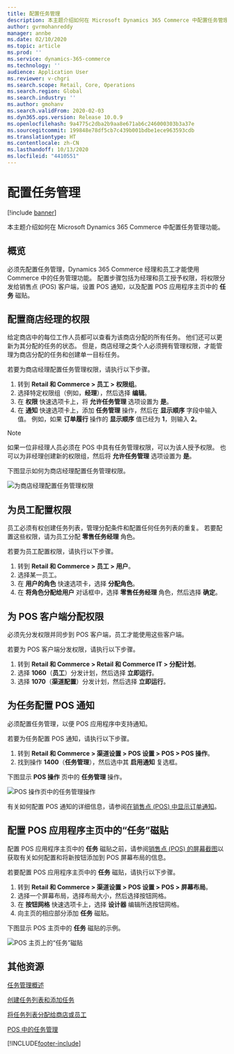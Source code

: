 ```yaml
---
title: 配置任务管理
description: 本主题介绍如何在 Microsoft Dynamics 365 Commerce 中配置任务管理功能。
author: gvrmohanreddy
manager: annbe
ms.date: 02/10/2020
ms.topic: article
ms.prod: ''
ms.service: dynamics-365-commerce
ms.technology: ''
audience: Application User
ms.reviewer: v-chgri
ms.search.scope: Retail, Core, Operations
ms.search.region: Global
ms.search.industry: ''
ms.author: gmohanv
ms.search.validFrom: 2020-02-03
ms.dyn365.ops.version: Release 10.0.9
ms.openlocfilehash: 9a4775c2dba2b9aa8e671ab6c246000303b3a37e
ms.sourcegitcommit: 199848e78df5cb7c439b001bdbe1ece963593cdb
ms.translationtype: HT
ms.contentlocale: zh-CN
ms.lasthandoff: 10/13/2020
ms.locfileid: "4410551"
---
```

# <a name="configure-task-management"></a>配置任务管理

[!include [banner](includes/banner.md)]

本主题介绍如何在 Microsoft Dynamics 365 Commerce 中配置任务管理功能。

## <a name="overview"></a>概览

必须先配置任务管理，Dynamics 365 Commerce 经理和员工才能使用 Commerce 中的任务管理功能。 配置步骤包括为经理和员工授予权限，将权限分发给销售点 (POS) 客户端，设置 POS 通知，以及配置 POS 应用程序主页中的 **任务** 磁贴。

## <a name="configure-permissions-for-store-managers"></a>配置商店经理的权限

给定商店中的每位工作人员都可以查看为该商店分配的所有任务。 他们还可以更新为其分配的任务的状态。 但是，商店经理之类个人必须拥有管理权限，才能管理为商店分配的任务和创建单一目标任务。

若要为商店经理配置任务管理权限，请执行以下步骤。

1. 转到 **Retail 和 Commerce \> 员工 \> 权限组**。
1. 选择特定权限组（例如，**经理**），然后选择 **编辑**。
1. 在 **权限** 快速选项卡上，将 **允许任务管理** 选项设置为 **是**。
1. 在 **通知** 快速选项卡上，添加 **任务管理** 操作，然后在 **显示顺序** 字段中输入值。 例如，如果 **订单履行** 操作的 **显示顺序** 值已经为 **1**，则输入 **2**。
    
> [!NOTE]
> 如果一位非经理人员必须在 POS 中具有任务管理权限，可以为该人授予权限。 也可以为非经理创建新的权限组，然后将 **允许任务管理** 选项设置为 **是**。

下图显示如何为商店经理配置任务管理权限。

![为商店经理配置任务管理权限](media/HQ-POS-Tasks-Notifications-User-Permission.png)

## <a name="configure-permissions-for-employees"></a>为员工配置权限

员工必须有权创建任务列表，管理分配条件和配置任何任务列表的重复。 若要配置这些权限，请为员工分配 **零售任务经理** 角色。

若要为员工配置权限，请执行以下步骤。

1. 转到 **Retail 和 Commerce \> 员工 \> 用户**。
1. 选择某一员工。
1. 在 **用户的角色** 快速选项卡，选择 **分配角色**。
1. 在 **将角色分配给用户** 对话框中，选择 **零售任务经理** 角色，然后选择 **确定**。

## <a name="distribute-permissions-to-pos-clients"></a>为 POS 客户端分配权限

必须先分发权限并同步到 POS 客户端，员工才能使用这些客户端。

若要为 POS 客户端分发权限，请执行以下步骤。

1. 转到 **Retail 和 Commerce \> Retail 和 Commerce IT \> 分配计划**。
1. 选择 **1060**（**员工**）分发计划，然后选择 **立即运行**。
1. 选择 **1070**（**渠道配置**）分发计划，然后选择 **立即运行**。

## <a name="configure-pos-notifications-for-tasks"></a>为任务配置 POS 通知

必须配置任务管理，以便 POS 应用程序中支持通知。

若要为任务配置 POS 通知，请执行以下步骤。

1. 转到 **Retail 和 Commerce \> 渠道设置 \> POS 设置 \> POS \> POS 操作**。
1. 找到操作 **1400**（**任务管理**），然后选中其 **启用通知** 复选框。

下图显示 **POS 操作** 页中的 **任务管理** 操作。

![POS 操作页中的任务管理操作](media/HQ-POS-Tasks-Notifications.png)

有关如何配置 POS 通知的详细信息，请参阅[在销售点 (POS) 中显示订单通知](notifications-pos.md)。

## <a name="configure-the-tasks-tile-on-a-pos-application-home-page"></a>配置 POS 应用程序主页中的“任务”磁贴

配置 POS 应用程序主页中的 **任务** 磁贴之前，请参阅[销售点 (POS) 的屏幕截图](pos-screen-layouts.md)以获取有关如何配置和将新按钮添加到 POS 屏幕布局的信息。

若要配置 POS 应用程序主页中的 **任务** 磁贴，请执行以下步骤。

1. 转到 **Retail 和 Commerce \> 渠道设置 \> POS 设置 \> POS \> 屏幕布局**。
1. 选择一个屏幕布局，选择布局大小，然后选择按钮网格。
1. 在 **按钮网格** 快速选项卡上，选择 **设计器** 编辑所选按钮网格。
1. 向主页的相应部分添加 **任务** 磁贴。

下图显示 POS 主页中的 **任务** 磁贴的示例。

![POS 主页上的“任务”磁贴](media/POS-home-screen-tasks-button-image.png)

## <a name="additional-resources"></a>其他资源

[任务管理概述](task-mgmt-overview.md)

[创建任务列表和添加任务](task-mgmt-create-lists.md)

[将任务列表分配给商店或员工](task-mgmt-assign-lists.md)

[POS 中的任务管理](task-mgmt-POS.md)


[!INCLUDE[footer-include](../includes/footer-banner.md)]